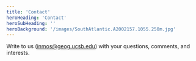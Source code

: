 ```yaml
---
title: 'Contact'
heroHeading: 'Contact'
heroSubHeading: ''
heroBackground: '/images/SouthAtlantic.A2002157.1055.250m.jpg'
---
```


Write to us (inmos@geog.ucsb.edu) with your questions, comments, and interests.


<!--
in the future, consider a web Contact Form similar to https://datawaveproject.github.io/contact/
-->
